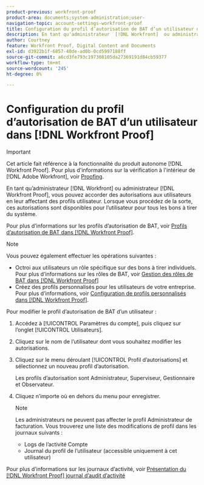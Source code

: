 ```yaml
---
product-previous: workfront-proof
product-area: documents;system-administration;user-
navigation-topic: account-settings-workfront-proof
title: Configuration du profil d’autorisation de BAT d’un utilisateur dans [!DNL Workfront Proof]
description: En tant qu'administrateur  [!DNL Workfront]  ou administrateur  [!DNL Workfront Proof] , vous pouvez accorder des autorisations aux utilisateurs en leur affectant des profils utilisateur. Lorsque vous procédez de la sorte, ces autorisations sont disponibles pour l’utilisateur pour tous les bons à tirer du système.
author: Courtney
feature: Workfront Proof, Digital Content and Documents
exl-id: d3922b1f-6857-40de-ad0b-0cd5997188ff
source-git-commit: a6cd3fe793c197308105da27369191d84cb59377
workflow-type: tm+mt
source-wordcount: '245'
ht-degree: 0%

---
```


# Configuration du profil d’autorisation de BAT d’un utilisateur dans [!DNL Workfront Proof]

>[!IMPORTANT]
>
>Cet article fait référence à la fonctionnalité du produit autonome [!DNL Workfront Proof]. Pour plus d&#39;informations sur la vérification à l&#39;intérieur de [!DNL Adobe Workfront], voir [Proofing](../../../review-and-approve-work/proofing/proofing.md).

En tant qu’administrateur [!DNL Workfront] ou administrateur [!DNL Workfront Proof], vous pouvez accorder des autorisations aux utilisateurs en leur affectant des profils utilisateur. Lorsque vous procédez de la sorte, ces autorisations sont disponibles pour l’utilisateur pour tous les bons à tirer du système.

Pour plus d’informations sur les profils d’autorisation de BAT, voir [Profils d’autorisation de BAT dans [!DNL Workfront Proof]](../../../workfront-proof/wp-acct-admin/account-settings/proof-perm-profiles-in-wp.md).

>[!NOTE]
>
>Vous pouvez également effectuer les opérations suivantes :
>
>* Octroi aux utilisateurs un rôle spécifique sur des bons à tirer individuels. Pour plus d’informations sur les rôles de BAT, voir [Gestion des rôles de BAT dans [!DNL Workfront Proof]](../../../workfront-proof/wp-work-proofsfiles/share-proofs-and-files/manage-proof-roles.md)
>* Créez des profils personnalisés pour les utilisateurs de votre entreprise. Pour plus d’informations, voir [Configuration de profils personnalisés dans [!DNL Workfront Proof]](../../../workfront-proof/wp-acct-admin/account-settings/configure-custom-profiles.md).


Pour modifier le profil d’autorisation de BAT d’un utilisateur :

1. Accédez à [!UICONTROL Paramètres du compte], puis cliquez sur l’onglet [!UICONTROL Utilisateurs].
1. Cliquez sur le nom de l’utilisateur dont vous souhaitez modifier les autorisations.
1. Cliquez sur le menu déroulant [!UICONTROL Profil d’autorisations] et sélectionnez un nouveau profil d’autorisation.

   Les profils d’autorisation sont Administrateur, Superviseur, Gestionnaire et Observateur.

1. Cliquez n’importe où en dehors du menu pour enregistrer.

   >[!NOTE]
   >
   >Les administrateurs ne peuvent pas affecter le profil Administrateur de facturation. Vous trouverez une liste des modifications de profil dans les journaux suivants :
   >   
   >   * Logs de l’activité Compte
   >   * Journal du profil de l’utilisateur (accessible uniquement à cet utilisateur)


Pour plus d’informations sur les journaux d’activité, voir [Présentation du  [!DNL Workfront Proof] journal d’audit d’activité](../../../workfront-proof/wp-work-proofsfiles/basic-features/activity-audit-trail.md)

